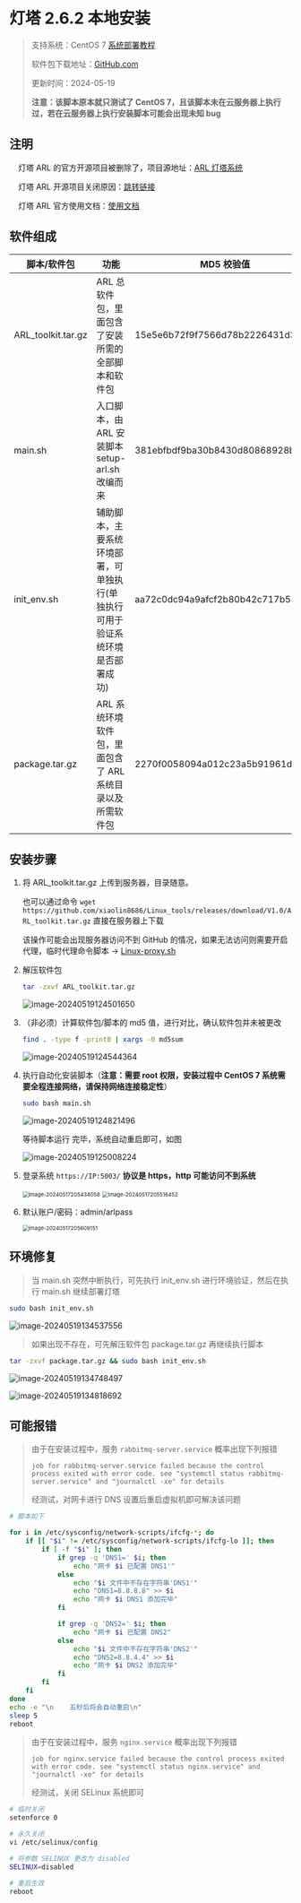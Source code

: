 # 灯塔 2.6.2 本地安装

>支持系统：CentOS 7		[系统部署教程](https://blog.csdn.net/zatongtong/article/details/135666908)
>
>软件包下载地址：[GitHub.com](https://github.com/xiaolin8686/Linux_tools/releases/download/V1.0/ARL_toolkit.tar.gz)
>
>更新时间：2024-05-19
>
>**注意：该脚本原本就只测试了 CentOS 7，且该脚本未在云服务器上执行过，若在云服务器上执行安装脚本可能会出现未知 bug**

## 注明

&nbsp;&nbsp;&nbsp;&nbsp;灯塔 ARL 的官方开源项目被删除了，项目源地址：[ARL 灯塔系统](https://github.com/TophantTechnology/ARL)

&nbsp;&nbsp;&nbsp;&nbsp;灯塔 ARL 开源项目关闭原因：[跳转链接](https://mp.weixin.qq.com/s/hM3t3lYQVqDOlrLKz3_TSQ)

&nbsp;&nbsp;&nbsp;&nbsp;灯塔 ARL 官方使用文档：[使用文档](https://tophanttechnology.github.io/ARL-doc/)

## 软件组成

| 脚本/软件包        | 功能                                                         | MD5 校验值                       |
| ------------------ | ------------------------------------------------------------ | -------------------------------- |
| ARL_toolkit.tar.gz | ARL 总软件包，里面包含了安装所需的全部脚本和软件包           | 15e5e6b72f9f7566d78b2226431d3109 |
| main.sh            | 入口脚本，由 ARL 安装脚本 setup-arl.sh 改编而来              | 381ebfbdf9ba30b8430d80868928bb90 |
| init_env.sh        | 辅助脚本，主要系统环境部署，可单独执行(单独执行可用于验证系统环境是否部署成功) | aa72c0dc94a9afcf2b80b42c717b5488 |
| package.tar.gz     | ARL 系统环境软件包，里面包含了 ARL 系统目录以及所需软件包    | 2270f0058094a012c23a5b91961d3855 |

## 安装步骤

1. 将 ARL_toolkit.tar.gz 上传到服务器，目录随意。

   也可以通过命令 `wget https://github.com/xiaolin8686/Linux_tools/releases/download/V1.0/ARL_toolkit.tar.gz` 直接在服务器上下载

   该操作可能会出现服务器访问不到 GitHub 的情况，如果无法访问则需要开启代理，临时代理命令脚本 -> [Linux-proxy.sh](https://github.com/xiaolin8686/Linux_tools/blob/main/Proxy/Linux-proxy.sh)

2. 解压软件包

   ~~~bash
   tar -zxvf ARL_toolkit.tar.gz
   ~~~

   ![image-20240519124501650](pic/image-20240519124501650.png)

3. （非必须）计算软件包/脚本的 md5 值，进行对比，确认软件包并未被更改

   ~~~bash
   find . -type f -print0 | xargs -0 md5sum
   ~~~

   ![image-20240519124544364](pic/image-20240519124544364.png)

4. 执行自动化安装脚本（**注意：需要 root 权限，安装过程中 CentOS 7 系统需要全程连接网络，请保持网络连接稳定性**）

   ~~~bash
   sudo bash main.sh
   ~~~

   ![image-20240519124821496](pic/image-20240519124821496.png)

   等待脚本运行 完毕，系统自动重启即可，如图

   ![image-20240519125008224](pic/image-20240519125008224.png)

5. 登录系统 `https://IP:5003/` **协议是 https，http 可能访问不到系统**

   <img src="pic/image-20240517205434058.png" alt="image-20240517205434058" style="zoom: 67%;" />

   <img src="pic/image-20240517205516452.png" alt="image-20240517205516452" style="zoom: 67%;" />

   

6. 默认账户/密码：admin/arlpass

   <img src="pic/image-20240517205609151.png" alt="image-20240517205609151" style="zoom:67%;" />

## 环境修复

> 当 main.sh 突然中断执行，可先执行 init_env.sh 进行环境验证，然后在执行 main.sh 继续部署灯塔

~~~bash
sudo bash init_env.sh
~~~

![image-20240519134537556](pic/image-20240519134537556.png)

> 如果出现不存在，可先解压软件包 package.tar.gz 再继续执行脚本

~~~bash
tar -zxvf package.tar.gz && sudo bash init_env.sh
~~~

![image-20240519134748497](pic/image-20240519134748497.png)

![image-20240519134818692](pic/image-20240519134818692.png)

## 可能报错

> 由于在安装过程中，服务 `rabbitmq-server.service` 概率出现下列报错
>
> `job for rabbitmq-server.service failed because the control process exited with error code. see "systemctl status rabbitmq-server.service" and "journalctl -xe" for details`
>
> 经测试，对网卡进行 DNS 设置后重启虚拟机即可解决该问题

~~~bash
# 脚本如下

for i in /etc/sysconfig/network-scripts/ifcfg-*; do  
    if [[ "$i" != /etc/sysconfig/network-scripts/ifcfg-lo ]]; then  
        if [ -f "$i" ]; then  
			if grep -q 'DNS1=' $i; then
				echo "网卡 $i 已配置 DNS1'" 
			else  
				echo "$i 文件中不存在字符串'DNS1'" 
				echo "DNS1=8.8.8.8" >> $i
				echo "网卡 $i DNS1 添加完毕"
			fi

			if grep -q 'DNS2=' $i; then
				echo "网卡 $i 已配置 DNS2" 
			else  
				echo "$i 文件中不存在字符串'DNS2'" 
				echo "DNS2=8.8.4.4" >> $i
				echo "网卡 $i DNS2 添加完毕"
			fi
        fi  
    fi  
done
echo -e "\n    五秒后将会自动重启\n"
sleep 5
reboot
~~~

>由于在安装过程中，服务 `nginx.service` 概率出现下列报错
>
>`job for nginx.service failed because the control process exited with error code. see "systemctl status nginx.service" and "journalctl -xe" for details`
>
>经测试，关闭 SELinux 系统即可

~~~bash
# 临时关闭
setenforce 0

# 永久关闭
vi /etc/selinux/config

# 将参数 SELINUX 更改为 disabled
SELINUX=disabled

# 重启生效
reboot
~~~
